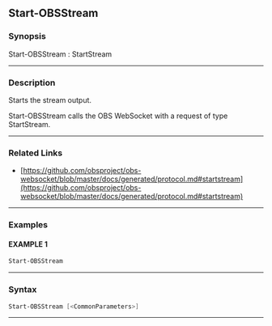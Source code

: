 Start-OBSStream
---------------
### Synopsis
Start-OBSStream : StartStream

---
### Description

Starts the stream output.


Start-OBSStream calls the OBS WebSocket with a request of type StartStream.

---
### Related Links
* [https://github.com/obsproject/obs-websocket/blob/master/docs/generated/protocol.md#startstream](https://github.com/obsproject/obs-websocket/blob/master/docs/generated/protocol.md#startstream)



---
### Examples
#### EXAMPLE 1
```PowerShell
Start-OBSStream
```

---
### Syntax
```PowerShell
Start-OBSStream [<CommonParameters>]
```
---
